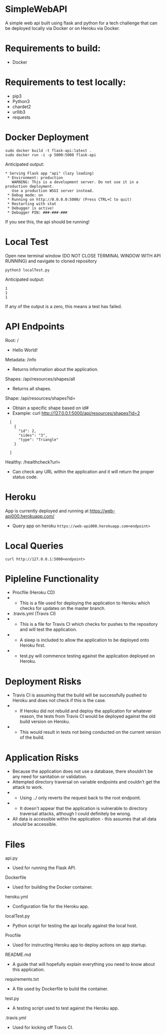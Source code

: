 # SimpleWebAPI
A simple web api built using flask and python for a tech challenge that can be deployed locally via Docker or on Heroku via Docker.

# Requirements to build:
- Docker

# Requirements to test locally:
- pip3 
- Python3 
- chardet2 
- urllib3 
- requests 



# Docker Deployment
```
sudo docker build -t flask-api:latest .
sudo docker run -i -p 5000:5000 flask-api
```
Anticipated output:
```
* Serving Flask app "api" (lazy loading)
 * Environment: production
   WARNING: This is a development server. Do not use it in a production deployment.
   Use a production WSGI server instead.
 * Debug mode: on
 * Running on http://0.0.0.0:5000/ (Press CTRL+C to quit)
 * Restarting with stat
 * Debugger is active!
 * Debugger PIN: ###-###-###
```
If you see this, the api should be running!



# Local Test
Open new terminal window (DO NOT CLOSE TERMINAL WINDOW WITH API RUNNING) and navigate to cloned repository
```
python3 localTest.py
```
Anticipated output:
```
1
1
1
```
If any of the output is a zero, this means a test has failed.

# API Endpoints
Root: / 
- Hello World!

Metadata: /info
- Returns information about the application.

Shapes: /api/resources/shapes/all
- Returns all shapes.

Shape: /api/resources/shapes?id=
- Obtain a specific shape based on id#
- Example: curl http://127.0.0.1:5000/api/resources/shapes?id=2
```
  [
    {
      "id": 2, 
      "sides": "3", 
      "type": "Triangle"
    }

  ]
```
Healthy: /healthcheck?url=
- Can check any URL within the application and it will return the proper status code.


# Heroku
App is currently deployed and running at https://web-api000.herokuapp.com/
- Query app on heroku
``` https://web-api000.herokuapp.com<endpoint> ```

# Local Queries
``` curl http://127.0.0.1:5000<endpoint> ```


# Pipleline Functionality
- Procfile (Heroku CD)
- - This is a file used for deploying the application to Heroku which checks for updates on the master branch.  
- .travis.yml (Travis CI)
- - This is a file for Travis CI which checks for pushes to the repository and will test the application.
- - A sleep is included to allow the application to be deployed onto Heroku first.  
- - test.py will commence testing against the application deployed on Heroku.  


# Deployment Risks
- Travis CI is assuming that the build will be successfully pushed to Heroku and does not check if this is the case.
- - If Heroku did not rebuild and deploy the application for whatever reason, the tests from Travis CI would be deployed against the old build version on Heroku.
- - This would result in tests not being conducted on the current version of the build.  

# Application Risks
- Because the application does not use a database, there shouldn't be any need for sanitation or validation.
- Attempted directory traversal on variable endpoints and couldn't get the attack to work.
- - Using ../ only reverts the request back to the root endpoint. 
- - It doesn't appear that the application is vulnerable to directory traversal attacks, although I could definitely be wrong.  
- All data is accessible within the application - this assumes that all data *should* be accessible.

# Files 
api.py
- Used for running the Flask API.

Dockerfile
- Used for building the Docker container.

heroku.yml
- Configuration file for the Heroku app.

localTest.py
- Python script for testing the api locally against the local host.

Procfile
- Used for instructing Heroku app to deploy actions on app startup.

README.md
- A guide that will hopefully explain everything you need to know about this application.

requirements.txt
- A file used by Dockerfile to build the container.

test.py
- A testing script used to test against the Heroku app.

.travis.yml
- Used for kicking off Travis CI.

